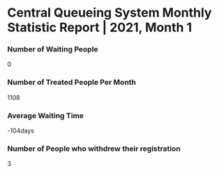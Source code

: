 # Central Queueing System Monthly Statistic Report | 2021, Month 1
### Number of Waiting People
0  
### Number of Treated People Per Month
1108  
### Average Waiting Time
-104days  
### Number of People who withdrew their registration
3  
